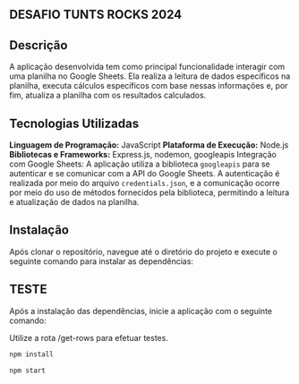 ## DESAFIO TUNTS ROCKS 2024

## Descrição

A aplicação desenvolvida tem como principal funcionalidade interagir com uma planilha no Google Sheets. Ela realiza a leitura de dados específicos na planilha, executa cálculos específicos com base nessas informações e, por fim, atualiza a planilha com os resultados calculados.


## Tecnologias Utilizadas
**Linguagem de Programação:** JavaScript
**Plataforma de Execução:** Node.js
**Bibliotecas e Frameworks:** Express.js, nodemon, googleapis
Integração com Google Sheets: A aplicação utiliza a biblioteca `googleapis` para se autenticar e se comunicar com a API do Google Sheets. A autenticação é realizada por meio do arquivo `credentials.json`, e a comunicação ocorre por meio do uso de métodos fornecidos pela biblioteca, permitindo a leitura e atualização de dados na planilha.



## Instalação
Após clonar o repositório, navegue até o diretório do projeto e execute o seguinte comando para instalar as dependências:

## TESTE
Após a instalação das dependências, inicie a aplicação com o seguinte comando:

Utilize a rota /get-rows para efetuar testes.

```bash
npm install

npm start




